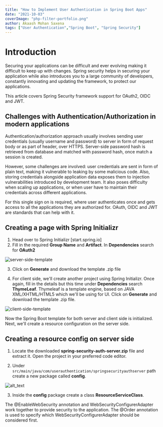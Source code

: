 ```yaml
---
title: "How to Implement User Authentication in Spring Boot Apps"
date: "2021-10-03"
coverImage: "php-filter-portfolio.png"
author: Akaash Mohan Saxena
tags: ["User Authentication","Spring Boot", "Spring Security"]
---
```


# Introduction

Securing your applications can be difficult and ever evolving making it difficult to keep up with changes. Spring security helps in securing your application while also introduces you to a large community of developers, constantly innovating and updating the framework, to protect our applications.

This article covers Spring Security framework support for OAuth2, OIDC and JWT.

## Challenges with Authentication/Authorization in modern applications

Authentication/authorization approach usually involves sending user credentials (usually username and password) to server in form of request body or as part of header, over HTTPS. Server-side password hash is retrieved from database and matched with password hash, once match a session is created.

However, some challenges are involved: user credentials are sent in form of plain text, making it vulnerable to leaking by some malicious code. Also, storing credentials alongside application data exposes them to injection vulnerabilities introduced by development team.
It also poses difficulty when scaling up applications, or when user have to maintain their credentials across different applications.

For this single sign on is required, where user authenticates once and gets access to all the applications they are authorized for. OAuth, OIDC and JWT are standards that can help with it.


## Creating a page with Spring Initializr

1. Head over to Spring Initializr [start.spring.io]
2. Fill in the required **Group Name** and **Artifact**. In **Dependencies** search for **OAuth2**

![server-side-template](/images/server-side-config.png "image_tooltip")

3. Click on **Generate** and download the template .zip file

4. For client side, we'll create another project using Spring Initializr. Once again, fill in the details but this time under **Dependencies** search **ThymeLeaf**. Thymeleaf is a template engine, based on JAVA XML/XHTML/HTML5 which we'll be using for UI. Click on **Generate** and download the template .zip file.

![client-side-template](/images/server-side-config.png "image_tooltip")

Now the Spring Boot template for both server and client side is initialized. Next, we'll create a resource configuration on the server side.

## Creating a resource config on server side

1. Locate the downloaded **spring-security-auth-server.zip** file and extract it. Open the project in your preferred code editor.

2. Under `src/main/java/com/userauthentication/springsecurityauthserver` path create a new package called **config**.


![alt_text](/images/config.png "image_tooltip")

3. Inside the **config** package create a class **ResourceServiceClass**.

The @EnableWebSecurity annotation and WebSecurityConfigurerAdapter work together to provide security to the application. The @Order annotation is used to specify which WebSecurityConfigurerAdapter should be considered first.

```

```